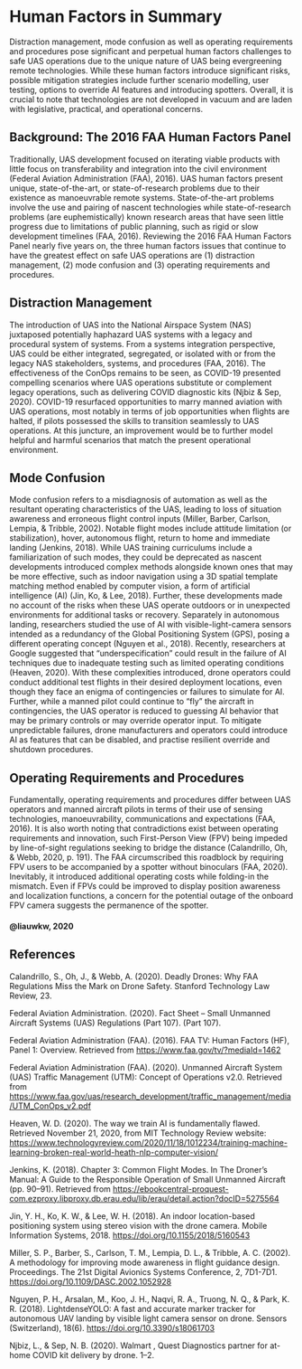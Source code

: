 <h1> Human Factors in Summary </h1>
Distraction management, mode confusion as well as operating requirements and procedures pose significant and perpetual human factors challenges to safe UAS operations due to the unique nature of UAS being evergreening remote technologies. While these human factors introduce significant risks, possible mitigation strategies include further scenario modelling, user testing, options to override AI features and introducing spotters. Overall, it is crucial to note that technologies are not developed in vacuum and are laden with legislative, practical, and operational concerns.

<h2>Background: The 2016 FAA Human Factors Panel </h2>
Traditionally, UAS development focused on iterating viable products with little focus on transferability and integration into the civil environment (Federal Aviation Administration (FAA), 2016). UAS human factors present unique, state-of-the-art, or state-of-research problems due to their existence as manoeuvrable remote systems. State-of-the-art problems involve the use and pairing of nascent technologies while state-of-research problems (are euphemistically) known research areas that have seen little progress due to limitations of public planning, such as rigid or slow development timelines (FAA, 2016). Reviewing the 2016 FAA Human Factors Panel nearly five years on, the three human factors issues that continue to have the greatest effect on safe UAS operations are (1) distraction management, (2) mode confusion and (3) operating requirements and procedures.

<h2>Distraction Management</h2>
The introduction of UAS into the National Airspace System (NAS) juxtaposed potentially haphazard UAS systems with a legacy and procedural system of systems. From a systems integration perspective, UAS could be either integrated, segregated, or isolated with or from the legacy NAS stakeholders, systems, and procedures (FAA, 2016). The effectiveness of the ConOps remains to be seen, as COVID-19 presented compelling scenarios where UAS operations substitute or complement legacy operations, such as delivering COVID diagnostic kits (Njbiz & Sep, 2020). COVID-19 resurfaced opportunities to marry manned aviation with UAS operations, most notably in terms of job opportunities when flights are halted, if pilots possessed the skills to transition seamlessly to UAS operations. At this juncture, an improvement would be to further model helpful and harmful scenarios that match the present operational environment.
  
<h2>Mode Confusion</h2>
Mode confusion refers to a misdiagnosis of automation as well as the resultant operating characteristics of the UAS, leading to loss of situation awareness and erroneous flight control inputs (Miller, Barber, Carlson, Lempia, & Tribble, 2002). Notable flight modes include attitude limitation (or stabilization),  hover, autonomous flight, return to home and immediate landing (Jenkins, 2018). While UAS training curriculums include a familiarization of such modes, they could be deprecated as nascent developments introduced complex methods alongside known ones that may be more effective, such as indoor navigation using a 3D spatial template matching method enabled by computer vision, a form of artificial intelligence (AI) (Jin, Ko, & Lee, 2018). Further, these developments made no account of the risks when these UAS operate outdoors or in unexpected environments for additional tasks or recovery. Separately in autonomous landing, researchers studied the use of AI with visible-light-camera sensors intended as a redundancy of the Global Positioning System (GPS), posing a different operating concept (Nguyen et al., 2018). Recently, researchers at Google suggested that “underspecification” could result in the failure of AI techniques due to inadequate testing such as limited operating conditions (Heaven, 2020). With these complexities introduced, drone operators could conduct additional test flights in their desired deployment locations, even though they face an enigma of contingencies or failures to simulate for AI. Further, while a manned pilot could continue to “fly” the aircraft in contingencies, the UAS operator is reduced to guessing AI behavior that may be primary controls or may override operator input. To mitigate unpredictable failures, drone manufacturers and operators could introduce AI as features that can be disabled, and practise resilient override and shutdown procedures. 

<h2>Operating Requirements and Procedures</h2>
Fundamentally, operating requirements and procedures differ between UAS operators and manned aircraft pilots in terms of their use of sensing technologies, manoeuvrability, communications and expectations (FAA, 2016). It is also worth noting that contradictions exist between operating requirements and innovation, such First-Person View (FPV) being impeded by line-of-sight regulations seeking to bridge the distance (Calandrillo, Oh, & Webb, 2020, p. 191). The FAA circumscribed this roadblock by requiring FPV users to be accompanied by a spotter without binoculars (FAA, 2020). Inevitably, it introduced additional operating costs while folding-in the mismatch. Even if FPVs could be improved to display position awareness and localization functions, a concern for the potential outage of the onboard FPV camera suggests the permanence of the spotter. 


<h4>@liauwkw, 2020</h4>

<h2>References</h2>
Calandrillo, S., Oh, J., & Webb, A. (2020). Deadly Drones: Why FAA Regulations Miss the Mark on Drone Safety. Stanford Technology Law Review, 23. 

Federal Aviation Administration. (2020). Fact Sheet – Small Unmanned Aircraft Systems (UAS) Regulations (Part 107). (Part 107). 

Federal Aviation Administration (FAA). (2016). FAA TV: Human Factors (HF), Panel 1: Overview. Retrieved from https://www.faa.gov/tv/?mediaId=1462

Federal Aviation Administration (FAA). (2020). Unmanned Aircraft System (UAS) Traffic Management (UTM): Concept of Operations v2.0. Retrieved from https://www.faa.gov/uas/research_development/traffic_management/media/UTM_ConOps_v2.pdf

Heaven, W. D. (2020). The way we train AI is fundamentally flawed. Retrieved November 21, 2020, from MIT Technology Review website: https://www.technologyreview.com/2020/11/18/1012234/training-machine-learning-broken-real-world-heath-nlp-computer-vision/

Jenkins, K. (2018). Chapter 3: Common Flight Modes. In The Droner’s Manual: A Guide to the Responsible Operation of Small Unmanned Aircraft (pp. 90–91). Retrieved from https://ebookcentral-proquest-com.ezproxy.libproxy.db.erau.edu/lib/erau/detail.action?docID=5275564

Jin, Y. H., Ko, K. W., & Lee, W. H. (2018). An indoor location-based positioning system using stereo vision with the drone camera. Mobile Information Systems, 2018. https://doi.org/10.1155/2018/5160543

Miller, S. P., Barber, S., Carlson, T. M., Lempia, D. L., & Tribble, A. C. (2002). A methodology for improving mode awareness in flight guidance design. Proceedings. The 21st Digital Avionics Systems Conference, 2, 7D1-7D1. https://doi.org/10.1109/DASC.2002.1052928

Nguyen, P. H., Arsalan, M., Koo, J. H., Naqvi, R. A., Truong, N. Q., & Park, K. R. (2018). LightdenseYOLO: A fast and accurate marker tracker for autonomous UAV landing by visible light camera sensor on drone. Sensors (Switzerland), 18(6). https://doi.org/10.3390/s18061703

Njbiz, L., & Sep, N. B. (2020). Walmart , Quest Diagnostics partner for at-home COVID kit delivery by drone. 1–2.

